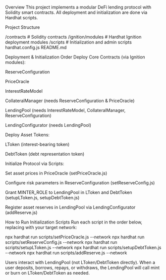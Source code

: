 Overview
This project implements a modular DeFi lending protocol with Solidity smart contracts.
All deployment and initialization are done via Hardhat scripts.


Project Structure

/contracts          # Solidity contracts
/ignition/modules   # Hardhat Ignition deployment modules
/scripts            # Initialization and admin scripts
hardhat.config.js
README.md


Deployment & Initialization Order
Deploy Core Contracts (via Ignition modules):

ReserveConfiguration

PriceOracle

InterestRateModel

CollateralManager (needs ReserveConfiguration & PriceOracle)

LendingPool (needs InterestRateModel, CollateralManager, ReserveConfiguration)

LendingConfigurator (needs LendingPool)

Deploy Asset Tokens:

LToken (interest-bearing token)

DebtToken (debt representation token)

Initialize Protocol via Scripts:

Set asset prices in PriceOracle (setPriceOracle.js)

Configure risk parameters in ReserveConfiguration (setReserveConfig.js)

Grant MINTER_ROLE to LendingPool in LToken and DebtToken (setupLToken.js, setupDebtToken.js)

Register asset reserves in LendingPool via LendingConfigurator (addReserve.js)

How to Run Initialization Scripts
Run each script in the order below, replacing <network> with your target network:

npx hardhat run scripts/setPriceOracle.js --network <network>
npx hardhat run scripts/setReserveConfig.js --network <network>
npx hardhat run scripts/setupLToken.js --network <network>
npx hardhat run scripts/setupDebtToken.js --network <network>
npx hardhat run scripts/addReserve.js --network <network>

Users interact with LendingPool (not LToken/DebtToken directly). When a user deposits, borrows, repays, or withdraws, the LendingPool will call mint or burn on LToken/DebtToken as needed.

